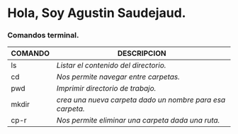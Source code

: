 # Hola, Soy Agustin Saudejaud.


### Comandos terminal.
| COMANDO  | DESCRIPCION |
|---|---|
| ls | *Listar el contenido del directorio.* |
| cd | *Nos permite navegar entre carpetas.* |
| pwd | *Imprimir directorio de trabajo.* |
| mkdir | *crea una nueva carpeta dado un nombre para esa carpeta.* |
| cp-r | *Nos permite eliminar una carpeta dada una ruta.* |
